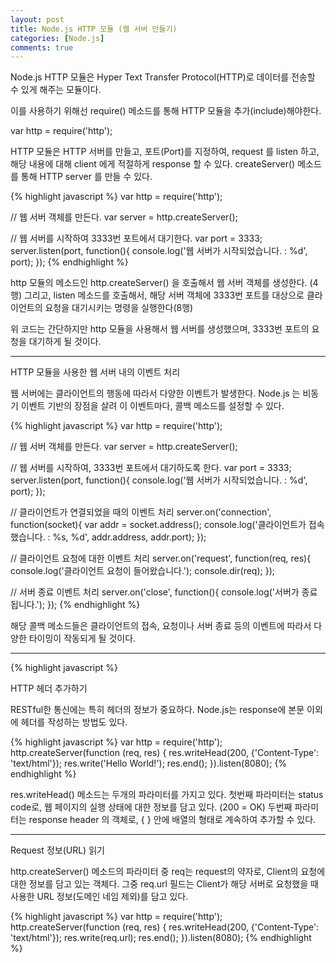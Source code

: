 ```yaml
---
layout: post
title: Node.js HTTP 모듈 (웹 서버 만들기)
categories: [Node.js]
comments: true
---
```


Node.js HTTP 모듈은 Hyper Text Transfer Protocol(HTTP)로 데이터를 전송할 수 있게 해주는 모듈이다.

이를 사용하기 위해선 require() 메소드를 통해 HTTP 모듈을 추가(include)해야한다.

var http = require('http');

HTTP 모듈은 HTTP 서버를 만들고, 포트(Port)를 지정하여, request 를 listen 하고, 해당 내용에 대해 client 에게 적절하게 response 할 수 있다.
createServer() 메소드를 통해 HTTP server 를 만들 수 있다.

{% highlight javascript %}
var http = require('http');
 
// 웹 서버 객체를 만든다.
var server = http.createServer();
 
// 웹 서버를 시작하여 3333번 포트에서 대기한다.
var port = 3333;
server.listen(port, function(){
    console.log('웹 서버가 시작되었습니다. : %d', port);
});
{% endhighlight %}

http 모듈의 메소드인 http.createServer() 을 호출해서 웹 서버 객체를 생성한다. (4행)
그리고, listen 메소드를 호출해서, 해당 서버 객체에 3333번 포트를 대상으로 클라이언트의 요청을 대기시키는 명령을 실행한다(8행)

위 코드는 간단하지만 http 모듈을 사용해서 웹 서버를 생성했으며, 3333번 포트의 요청을 대기하게 될 것이다.

------------------

HTTP 모듈을 사용한 웹 서버 내의 이벤트 처리

웹 서버에는 클라이언트의 행동에 따라서 다양한 이벤트가 발생한다.
Node.js 는 비동기 이벤트 기반의 장점을 살려 이 이벤트마다, 콜백 메소드를 설정할 수 있다.

{% highlight javascript %}
var http = require('http');
 
// 웹 서버 객체를 만든다.
var server = http.createServer();
 
// 웹 서버를 시작하여, 3333번 포트에서 대기하도록 한다.
var port = 3333;
server.listen(port, function(){
    console.log('웹 서버가 시작되었습니다. : %d', port);
});
 
// 클라이언트가 연결되었을 때의 이벤트 처리
server.on('connection', function(socket){
    var addr = socket.address();
    console.log('클라이언트가 접속했습니다. : %s, %d', addr.address, addr.port);
});
 
// 클라이언트 요청에 대한 이벤트 처리
server.on('request', function(req, res){
    console.log('클라이언트 요청이 들어왔습니다.');
    console.dir(req);
});
 
// 서버 종료 이벤트 처리
server.on('close', function(){
    console.log('서버가 종료됩니다.');
});
{% endhighlight %}

해당 콜백 메소드들은 클라이언트의 접속, 요청이나 서버 종료 등의 이벤트에 따라서 다양한 타이밍이 작동되게 될 것이다.

----------------------
{% highlight javascript %}
 
HTTP 헤더 추가하기

RESTful한 통신에는 특히 헤더의 정보가 중요하다. Node.js는 response에 본문 이외에 헤더를 작성하는 방법도 있다.

{% highlight javascript %}
var http = require('http');
http.createServer(function (req, res) {
  res.writeHead(200, {'Content-Type': 'text/html'});
  res.write('Hello World!');
  res.end();
}).listen(8080);
{% endhighlight %}

res.writeHead() 메소드는 두개의 파라미터를 가지고 있다.
첫번째 파라미터는 status code로, 웹 페이지의 실행 상태에 대한 정보를 담고 있다. (200 = OK)
두번째 파라미터는 response header 의 객체로, { } 안에 배열의 형태로 계속하여 추가할 수 있다.

--------------

Request 정보(URL) 읽기

http.createServer() 메소드의 파라미터 중 req는 request의 약자로, Client의 요청에 대한 정보를 담고 있는 객체다.
그중 req.url 필드는 Client가 해당 서버로 요청했을 때 사용한 URL 정보(도메인 네임 제외)를 담고 있다.

{% highlight javascript %}
var http = require('http');
http.createServer(function (req, res) {
    res.writeHead(200, {'Content-Type': 'text/html'});
    res.write(req.url);
    res.end();
}).listen(8080);
{% endhighlight %}